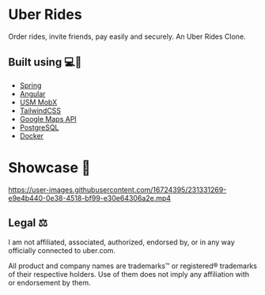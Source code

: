 # Uber Rides
Order rides, invite friends, pay easily and securely. An Uber Rides Clone.

## Built using 💻🚀
- [Spring](https://spring.io/)
- [Angular](https://angular.io/)
- [USM MobX](https://github.com/unadlib/usm)
- [TailwindCSS](https://tailwindcss.com/)
- [Google Maps API](https://developers.google.com/maps)
- [PostgreSQL](https://www.postgresql.org/)
- [Docker](https://www.docker.com/)

# Showcase 📸
https://user-images.githubusercontent.com/16724395/231331269-e9e4b440-0e38-4518-bf99-e30e64306a2e.mp4

## Legal ⚖️
I am not affiliated, associated, authorized, endorsed by, or in any way officially connected to uber.com.

All product and company names are trademarks™ or registered® trademarks of their respective holders. Use of them does not imply any affiliation with or endorsement by them.
